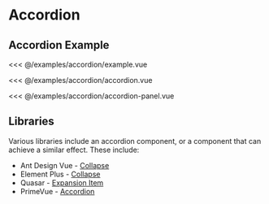 <script setup>
import AccordionExample from './example.vue'
</script>
# Accordion

## Accordion Example

<live-example>
  <accordion-example />
</live-example>

<<< @/examples/accordion/example.vue

<<< @/examples/accordion/accordion.vue

<<< @/examples/accordion/accordion-panel.vue

<!--
## Vue Patterns

## Missing Functionality

## Related Components
-->

## Libraries

Various libraries include an accordion component, or a component that can achieve a similar effect. These include:

- Ant Design Vue - [Collapse](https://2x.antdv.com/components/collapse)
- Element Plus - [Collapse](https://element-plus.org/#/en-US/component/collapse)
- Quasar - [Expansion Item](https://quasar.dev/vue-components/expansion-item)
- PrimeVue - [Accordion](https://primefaces.org/primevue/showcase/#/accordion)
